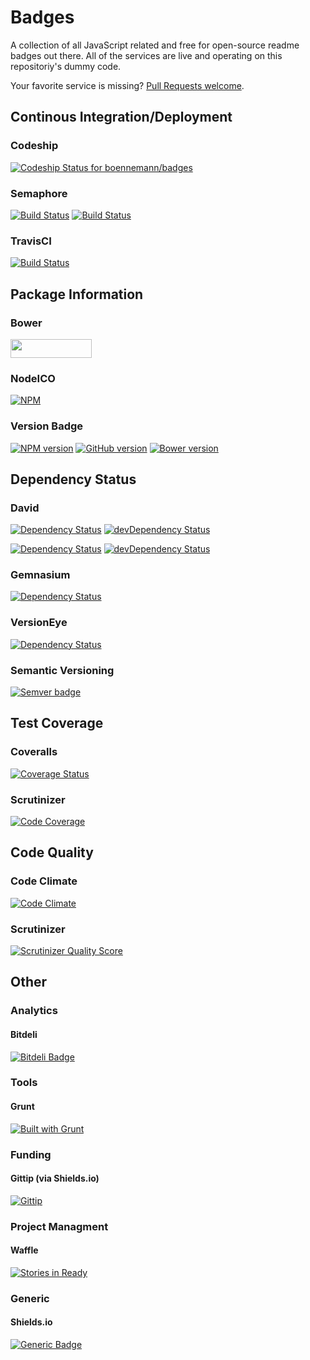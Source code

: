 # Badges

A collection of all JavaScript related and free for open-source readme badges out there. All of the services are live and operating on this repositoriy's dummy code.

Your favorite service is missing? [Pull Requests welcome](CONTRIBUTING.md).

## Continous Integration/Deployment

### Codeship
[![Codeship Status for boennemann/badges](https://www.codeship.io/projects/2975f190-646d-0131-452c-7a6d2bba8338/status?branch=master)](https://www.codeship.io/projects/12448)

### Semaphore
[![Build Status](https://semaphoreapp.com/api/v1/projects/d4cca506-99be-44d2-b19e-176f36ec8cf1/128505/shields_badge.png)](https://semaphoreapp.com/boennemann/badges)
[![Build Status](https://semaphoreapp.com/api/v1/projects/d4cca506-99be-44d2-b19e-176f36ec8cf1/128505/badge.png)](https://semaphoreapp.com/boennemann/badges)

### TravisCI
[![Build Status](https://travis-ci.org/boennemann/badges.png?branch=master)](https://travis-ci.org/boennemann/badges)

## Package Information

### Bower
<img src="http://benschwarz.github.io/bower-badges/badge@2x.png" width="130" height="30">

### NodeICO
[![NPM](https://nodei.co/npm/badges.png)](https://nodei.co/npm/badges/)

### Version Badge
[![NPM version](https://badge.fury.io/js/badges.png)](http://badge.fury.io/js/badges)
[![GitHub version](https://badge.fury.io/gh/boennemann%2Fbadges.png)](http://badge.fury.io/gh/boennemann%2Fbadges)
[![Bower version](https://badge.fury.io/bo/badges.png)](http://badge.fury.io/bo/badges)

## Dependency Status

### David
[![Dependency Status](https://david-dm.org/boennemann/badges.png)](https://david-dm.org/boennemann/badges)
[![devDependency Status](https://david-dm.org/boennemann/badges/dev-status.png)](https://david-dm.org/boennemann/badges#info=devDependencies)

[![Dependency Status](https://david-dm.org/boennemann/badges.png?theme=shields.io)](https://david-dm.org/boennemann/badges)
[![devDependency Status](https://david-dm.org/boennemann/badges/dev-status.png?theme=shields.io)](https://david-dm.org/boennemann/badges#info=devDependencies)

### Gemnasium
[![Dependency Status](https://gemnasium.com/boennemann/badges.png)](https://gemnasium.com/boennemann/badges)

### VersionEye
[![Dependency Status](https://www.versioneye.com/user/projects/52ddcaabec13750540000106/badge.png)](https://www.versioneye.com/user/projects/52ddcaabec13750540000106)

### Semantic Versioning
[![Semver badge](http://calm-shore-6115.herokuapp.com/?label=SemVer&value=2.0.0&color=green)](http://semver.org/spec/v2.0.0.html)

## Test Coverage

### Coveralls
[![Coverage Status](https://coveralls.io/repos/boennemann/badges/badge.png)](https://coveralls.io/r/boennemann/badges)

### Scrutinizer
[![Code Coverage](https://scrutinizer-ci.com/g/boennemann/badges/badges/coverage.png?s=909c9b9364a927cc44392eda274de31a30b9360b)](https://scrutinizer-ci.com/g/boennemann/badges/)

## Code Quality

### Code Climate
[![Code Climate](https://codeclimate.com/github/boennemann/badges.png)](https://codeclimate.com/github/boennemann/badges)

### Scrutinizer
[![Scrutinizer Quality Score](https://scrutinizer-ci.com/g/boennemann/badges/badges/quality-score.png?s=35c5476d4b6e6a249399f9f9c205d397f57b1d1c)](https://scrutinizer-ci.com/g/boennemann/badges/)

## Other

### Analytics

#### Bitdeli
[![Bitdeli Badge](https://d2weczhvl823v0.cloudfront.net/boennemann/badges/trend.png)](https://bitdeli.com/free "Bitdeli Badge")

### Tools

#### Grunt
[![Built with Grunt](https://cdn.gruntjs.com/builtwith.png)](http://gruntjs.com/)

### Funding

#### Gittip (via Shields.io)
[![Gittip](http://img.shields.io/gittip/boennemann.png)](https://www.gittip.com/boennemann/)

### Project Managment

#### Waffle
[![Stories in Ready](https://badge.waffle.io/boennemann/badges.png?label=ready)](https://waffle.io/boennemann/badges)

### Generic

#### Shields.io
[![Generic Badge](http://img.shields.io/generic/badge.png?color=green)](http://badges.github.io/shields/)
